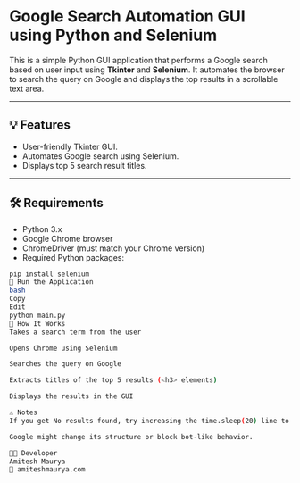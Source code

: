 # Google Search Automation GUI using Python and Selenium

This is a simple Python GUI application that performs a Google search based on user input using **Tkinter** and **Selenium**. It automates the browser to search the query on Google and displays the top results in a scrollable text area.

---

## 💡 Features

- User-friendly Tkinter GUI.
- Automates Google search using Selenium.
- Displays top 5 search result titles.

---

## 🛠️ Requirements

- Python 3.x
- Google Chrome browser
- ChromeDriver (must match your Chrome version)
- Required Python packages:

```bash
pip install selenium
🚀 Run the Application
bash
Copy
Edit
python main.py
🧠 How It Works
Takes a search term from the user

Opens Chrome using Selenium

Searches the query on Google

Extracts titles of the top 5 results (<h3> elements)

Displays the results in the GUI

⚠️ Notes
If you get No results found, try increasing the time.sleep(20) line to give Google more time to load.

Google might change its structure or block bot-like behavior.

👨‍💻 Developer
Amitesh Maurya
🔗 amiteshmaurya.com


